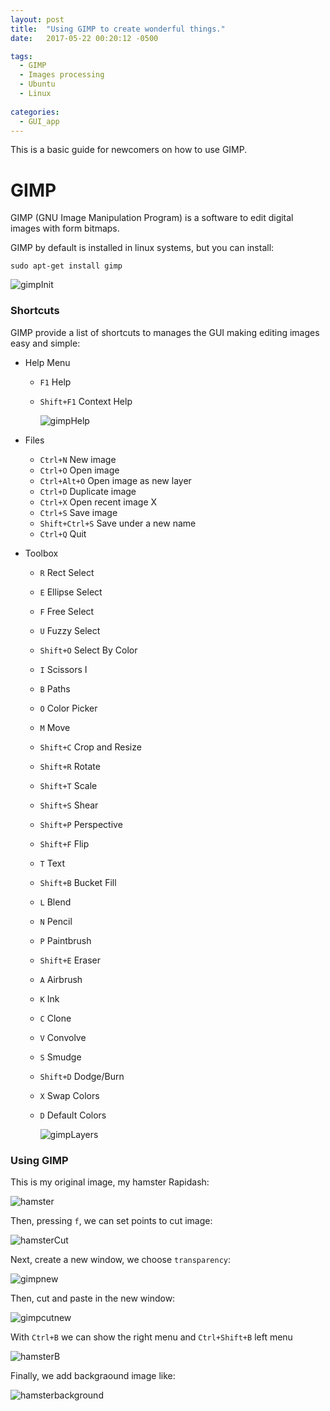 ```yaml
---
layout: post
title:  "Using GIMP to create wonderful things."
date:   2017-05-22 00:20:12 -0500

tags:
  - GIMP
  - Images processing
  - Ubuntu
  - Linux
  
categories:
  - GUI_app
---
```


This is a basic guide for newcomers on how to use GIMP.

# GIMP

GIMP (GNU Image Manipulation Program) is a software to edit digital images with form bitmaps.

GIMP by default is installed in linux systems, but you can install:

    sudo apt-get install gimp

![gimpInit][gimp-init]

### Shortcuts

GIMP provide a list of shortcuts to manages the GUI making editing images easy and simple:

* Help Menu
    * `F1` Help
    * `Shift+F1` Context Help

      ![gimpHelp][gimp-help]

* Files
    * `Ctrl+N` New image
    * `Ctrl+O` Open image
    * `Ctrl+Alt+O` Open image as new layer
    * `Ctrl+D` Duplicate image
    * `Ctrl+X` Open recent image X
    * `Ctrl+S` Save image
    * `Shift+Ctrl+S` Save under a new name
    * `Ctrl+Q` Quit

* Toolbox
    * `R` Rect Select
    * `E` Ellipse Select
    * `F` Free Select
    * `U` Fuzzy Select
    * `Shift+O` Select By Color
    * `I` Scissors	I
    * `B` Paths
    * `O` Color Picker
    * `M` Move
    * `Shift+C` Crop and Resize
    * `Shift+R` Rotate
    * `Shift+T` Scale
    * `Shift+S` Shear
    * `Shift+P` Perspective
    * `Shift+F` Flip
    * `T` Text
    * `Shift+B` Bucket Fill
    * `L` Blend
    * `N` Pencil
    * `P` Paintbrush
    * `Shift+E` Eraser
    * `A` Airbrush
    * `K` Ink
    * `C` Clone
    * `V` Convolve
    * `S` Smudge
    * `Shift+D` Dodge/Burn
    * `X` Swap Colors
    * `D` Default Colors

      ![gimpLayers][gimp-layers]

### Using GIMP

This is my original image, my hamster Rapidash:

![hamster][Hamster]

Then, pressing `f`, we can set points to cut image:

![hamsterCut][HamsterCut]

Next, create a new window, we choose `transparency`:

![gimpnew][gimpNew]

Then, cut and paste in the new window:

![gimpcutnew][gimpCutNew]

With `Ctrl+B` we can show the right menu and `Ctrl+Shift+B` left menu

![hamsterB][hamsterb]

Finally, we add backgraound image like:

![hamsterbackground][HamsterBack]


[gimp-init]:      /assets/GUIApp/GIMP/gimp_init.png
[gimp-help]:      /assets/GUIApp/GIMP/gimp_help.png
[gimp-layers]:    /assets/GUIApp/GIMP/gimp_layers.png
[Hamster]:        /assets/GUIApp/GIMP/hamster.png
[HamsterCut]:     /assets/GUIApp/GIMP/hamsterCut.png
[gimpNew]:        /assets/GUIApp/GIMP/gimp_newWindow.png
[gimpCutNew]:     /assets/GUIApp/GIMP/gimp_cut_new.png
[hamsterb]:       /assets/GUIApp/GIMP/hamster_B.png
[HamsterBack]:    /assets/GUIApp/GIMP/hamsterBack.jpg
